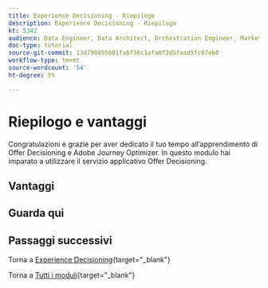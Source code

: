 ```yaml
---
title: Experience Decisioning - Riepilogo
description: Experience Decisioning - Riepilogo
kt: 5342
audience: Data Engineer, Data Architect, Orchestration Engineer, Marketer
doc-type: tutorial
source-git-commit: 13d790855601fa6f36c1afa0f2d5faad5fc07eb0
workflow-type: tm+mt
source-wordcount: '54'
ht-degree: 5%

---
```


# Riepilogo e vantaggi

Congratulazioni e grazie per aver dedicato il tuo tempo all’apprendimento di Offer Decisioning e Adobe Journey Optimizer.
In questo modulo hai imparato a utilizzare il servizio applicativo Offer Decisioning.

## Vantaggi

## Guarda qui

## Passaggi successivi

Torna a [Experience Decisioning](ajo-decisioning.md){target="_blank"}

Torna a [Tutti i moduli](./../../../../overview.md){target="_blank"}
